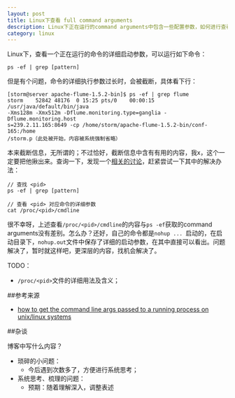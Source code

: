 ```yaml
---
layout: post
title: Linux下查看 full command arguments
description: Linux下正在运行的command arguments中包含一些配置参数，如何进行查看呢？
category: linux
---
```



Linux下，查看一个正在运行的命令的详细启动参数，可以运行如下命令：

	ps -ef | grep [pattern]

但是有个问题，命令的详细执行参数过长时，会被截断，具体看下行：

	[storm@server apache-flume-1.5.2-bin]$ ps -ef | grep flume
	storm    52842 48176  0 15:25 pts/0    00:00:15 /usr/java/default/bin/java
	-Xms128m -Xmx512m -Dflume.monitoring.type=ganglia -Dflume.monitoring.host
	s=239.2.11.165:8649 -cp /home/storm/apache-flume-1.5.2-bin/conf-165:/home
	/storm.p（此处被开始，内容被系统强制省略）

本来截断信息，无所谓的；不过恰好，截断信息中含有有用的内容，我x，这个一定要把他揪出来。查询一下，发现一个[相关的讨论][how to get the command line args passed to a running process on unix/linux systems]，赶紧尝试一下其中的解决办法：

	// 查找 <pid>
	ps -ef | grep [pattern]
	
	// 查看 <pid> 对应命令的详细参数
	cat /proc/<pid>/cmdline
	
很不幸呀，上述查看`/proc/<pid>/cmdline`的内容与`ps -ef`获取的command arguments没有差别。怎么办？还好，自己的命令都是`nohup ... `启动的，在启动目录下，`nohup.out`文件中保存了详细的启动参数，在其中直接可以看出。问题解决了，暂时就这样吧，更深层的内容，找机会解决了。



TODO：

* `/proc/<pid>`文件的详细用法及含义；










##参考来源


* [how to get the command line args passed to a running process on unix/linux systems][how to get the command line args passed to a running process on unix/linux systems]









##杂谈


博客中写什么内容？

* 琐碎的小问题：
	* 今后遇到次数多了，方便进行系统思考；
* 系统思考、梳理的问题：
	* 预期：随着理解深入，调整表述









[NingG]:    http://ningg.github.com  "NingG"

[how to get the command line args passed to a running process on unix/linux systems]:					http://stackoverflow.com/questions/821837/how-to-get-the-command-line-args-passed-to-a-running-process-on-unix-linux-syste






